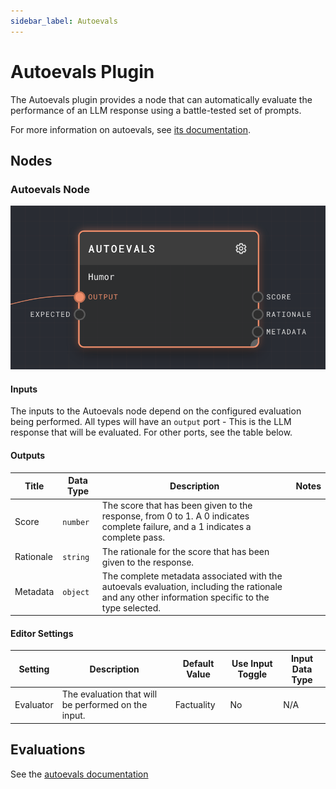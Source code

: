 ```yaml
---
sidebar_label: Autoevals
---
```


# Autoevals Plugin

The Autoevals plugin provides a node that can automatically evaluate the performance of an LLM response using a battle-tested set of prompts.

For more information on autoevals, see [its documentation](https://github.com/braintrustdata/autoevals).

## Nodes

### Autoevals Node

![Autoevals Node](./assets/autoevals-node.png)

#### Inputs

The inputs to the Autoevals node depend on the configured evaluation being performed. All types will have an
`output` port - This is the LLM response that will be evaluated. For other ports, see the table below.

#### Outputs

| Title     | Data Type | Description                                                                                                                                      | Notes |
| --------- | --------- | ------------------------------------------------------------------------------------------------------------------------------------------------ | ----- |
| Score     | `number`  | The score that has been given to the response, from 0 to 1. A 0 indicates complete failure, and a 1 indicates a complete pass.                   |       |
| Rationale | `string`  | The rationale for the score that has been given to the response.                                                                                 |       |
| Metadata  | `object`  | The complete metadata associated with the autoevals evaluation, including the rationale and any other information specific to the type selected. |

#### Editor Settings

| Setting   | Description                                         | Default Value | Use Input Toggle | Input Data Type |
| --------- | --------------------------------------------------- | ------------- | ---------------- | --------------- |
| Evaluator | The evaluation that will be performed on the input. | Factuality    | No               | N/A             |

## Evaluations

See the [autoevals documentation](https://github.com/braintrustdata/autoevals)
